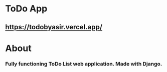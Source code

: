 # ToDo App
## https://todobyasir.vercel.app/
# About
### Fully functioning ToDo List web application. Made with Django.